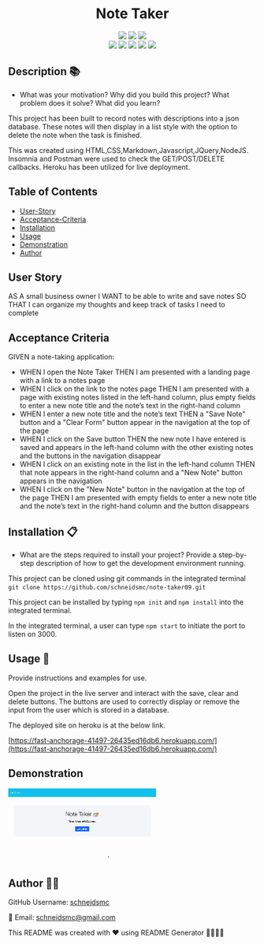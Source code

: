  
<h1 align="center">Note Taker </h1>

<div style= "text-align: center;">

  <img src="https://img.shields.io/github/repo-size/schneidsmc/note-taker09" />
  <img src="https://img.shields.io/github/languages/top/schneidsmc/note-taker09" />
  <img src="https://img.shields.io/github/last-commit/schneidsmc/note-taker09" />

<br />

  <img src="https://img.shields.io/badge/Javascript-yellow" />
  <img src="https://img.shields.io/badge/jQuery-blue"  />
  <img src="https://img.shields.io/badge/-node.js-green" />
  <img src="https://img.shields.io/badge/-inquirer-red" >
  <img src="https://img.shields.io/badge/-Markdown-lightgrey" />
</div>

## Description 📚

- What was your motivation? Why did you build this project? What problem does it solve? What did you learn?

This project has been built to record notes with descriptions into a json database. These notes will then display in a list style with the option to delete the note when the task is finished. 

This was created using HTML,CSS,Markdown,Javascript,JQuery,NodeJS. Insomnia and Postman were used to check the GET/POST/DELETE callbacks. Heroku has been utilized for live deployment.

## Table of Contents 

- [User-Story](#user-story)
- [Acceptance-Criteria](#acceptance-criteria)
- [Installation](#installation-📋)
- [Usage](#usage-🏁)
- [Demonstration](#demonstration)
- [Author](#author-👋🏽)

## User Story

AS A small business owner
I WANT to be able to write and save notes
SO THAT I can organize my thoughts and keep track of tasks I need to complete

## Acceptance Criteria

GIVEN a note-taking application:
- WHEN I open the Note Taker THEN I am presented with a landing page with a link to a notes page
- WHEN I click on the link to the notes page THEN I am presented with a page with existing notes listed in the left-hand column, plus empty fields to enter a new note title and the note’s text in the right-hand column
- WHEN I enter a new note title and the note’s text THEN a "Save Note" button and a "Clear Form" button appear in the navigation at the top of the page
- WHEN I click on the Save button THEN the new note I have entered is saved and appears in the left-hand column with the other existing notes and the buttons in the navigation disappear
- WHEN I click on an existing note in the list in the left-hand column THEN that note appears in the right-hand column and a "New Note" button appears in the navigation
- WHEN I click on the "New Note" button in the navigation at the top of the page THEN I am presented with empty fields to enter a new note title and the note’s text in the right-hand column and the button disappears


## Installation 📋

- What are the steps required to install your project? Provide a step-by-step description of how to get the development environment running.

This project can be cloned using git commands in the integrated terminal
`git clone https://github.com/schneidsmc/note-taker09.git`

This project can be installed by typing `npm init` and `npm install` into the integrated terminal.

In the integrated terminal, a user can type `npm start` to initiate the port to listen on 3000. 

## Usage 🏁

Provide instructions and examples for use.

Open the project in the live server and interact with the save, clear and delete buttons. The buttons are used to correctly display or remove the input from the user which is stored in a database. 

The deployed site on heroku is at the below link.

[https://fast-anchorage-41497-26435ed16db6.herokuapp.com/](https://fast-anchorage-41497-26435ed16db6.herokuapp.com/)

## Demonstration

<img src="./Develop/demonstration.gif" alt="gif demonstration" width="300" height="auto">

## Author 👋🏽

GitHub Username: [schneidsmc](https://github.com/schneidsmc)

📧 Email: schneidsmc@gmail.com

This README was created with ❤️ using README Generator 👏🏽👏🏽

